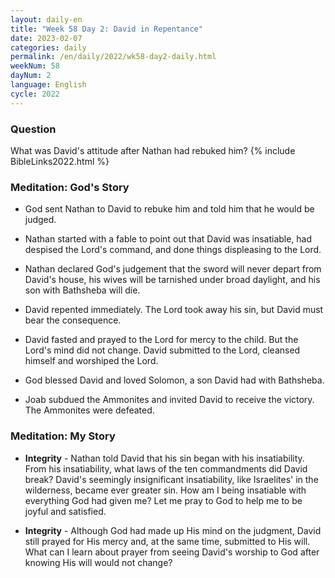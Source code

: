 ```yaml
---
layout: daily-en
title: "Week 58 Day 2: David in Repentance"
date: 2023-02-07
categories: daily
permalink: /en/daily/2022/wk58-day2-daily.html
weekNum: 58
dayNum: 2
language: English
cycle: 2022
---
```


### Question     
What was David's attitude after Nathan had rebuked him?
{% include BibleLinks2022.html %} 

### Meditation: God's Story   
+ God sent Nathan to David to rebuke him and told him that he would be judged. 

+ Nathan started with a fable to point out that David was insatiable, had despised the Lord's command, and done things displeasing to the Lord. 

+ Nathan declared God's judgement that the sword will never depart from David's house, his wives will be tarnished under broad daylight, and his son with Bathsheba will die. 

+ David repented immediately. The Lord took away his sin, but David must bear the consequence. 

+ David fasted and prayed to the Lord for mercy to the child. But the Lord's mind did not change. David submitted to the Lord, cleansed himself and worshiped the Lord. 

+ God blessed David and loved Solomon, a son David had with Bathsheba. 

+ Joab subdued the Ammonites and invited David to receive the victory. The Ammonites were defeated. 

### Meditation: My Story   
+ **Integrity** - Nathan told David that his sin began with his insatiability. From his insatiability, what laws of the ten commandments did David break? David's seemingly insignificant insatiability, like Israelites' in the wilderness, became ever greater sin. How am I being insatiable with everything God had given me? Let me pray to God to help me to be joyful and satisfied. 

+ **Integrity** - Although God had made up His mind on the judgment, David still prayed for His mercy and, at the same time, submitted to His will. What can I learn about prayer from seeing David's worship to God after knowing His will would not change? 
